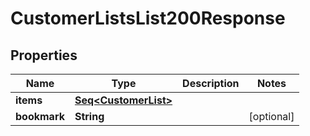 

# CustomerListsList200Response


## Properties

Name | Type | Description | Notes
------------ | ------------- | ------------- | -------------
**items** | [**Seq&lt;CustomerList&gt;**](CustomerList.md) |  | 
**bookmark** | **String** |  |  [optional]



